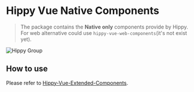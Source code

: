 # Hippy Vue Native Components

> The package contains the **Native only** components provide by Hippy.
> For web alternative could use `hippy-vue-web-components`(it's not exist yet).

![Hippy Group](https://img.shields.io/badge/group-Hippy-blue.svg)

## How to use

Please refer to [Hippy-Vue-Extended-Components](https://hippyjs.org/#/hippy-vue/external-components).
